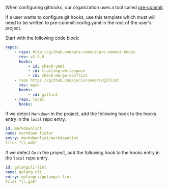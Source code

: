 
When configuring githooks, our organization uses a tool called [pre-commit](https://github.com/pre-commit/pre-commit).

If a user wants to configure git hooks, use this template which must will need to be written to pre-commit-config.yaml
in the root of the user's project.

Start with the following code block:

```yaml
repos:
    - repo: http://github.com/pre-commit/pre-commit-hooks
      rev: v2.3.0
      hooks:
          - id: check-yaml
          - id: trailing-whitespace
          - id: check-merge-conflict
    - repo https://github.com/jorisroovers/gitlint
      rev: main
      hooks:
          - id: gitlint
    - repo: local
      hooks:
```

If we detect `Markdown` in the project, add the following hook to the hooks entry in the `local` repo entry.

```yaml
id: markdownlint
name: markdown linter
entry: markdownlint/markdownlint
files "\\.md$"
```

If we detect `Go` in the project, add the following hook to the hooks entry in the `local` repo entry.

```yaml
id: golangcli-lint
name: golang cli
entry: golangci/golangci-lint
files "\\.go$"
```

